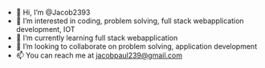 - 👋 Hi, I’m @Jacob2393
- 👀 I’m interested in coding, problem solving, full stack webapplication development, IOT
- 🌱 I’m currently learning full stack webapplication
- 💞️ I’m looking to collaborate on problem solving, application development
- 📫 You can reach me at jacobpaul239@gmail.com

<!---
Jacob2393/Jacob2393 is a ✨ special ✨ repository because its `README.md` (this file) appears on your GitHub profile.
You can click the Preview link to take a look at your changes.
--->
